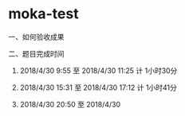 # moka-test

一、如何验收成果

二、题目完成时间

  1. 2018/4/30 9:55 至 2018/4/30 11:25    计 1小时30分

  2. 2018/4/30 15:31 至 2018/4/30 17:12   计 1小时41分 

  3. 2018/4/30 20:50 至 2018/4/30 